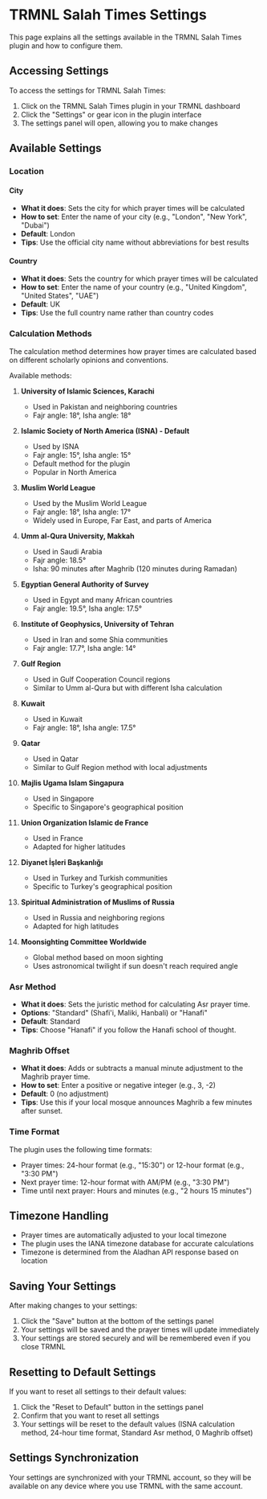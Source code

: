 # TRMNL Salah Times Settings

This page explains all the settings available in the TRMNL Salah Times plugin and how to configure them.

## Accessing Settings

To access the settings for TRMNL Salah Times:

1. Click on the TRMNL Salah Times plugin in your TRMNL dashboard
2. Click the "Settings" or gear icon in the plugin interface
3. The settings panel will open, allowing you to make changes

## Available Settings

### Location

#### City
- **What it does**: Sets the city for which prayer times will be calculated
- **How to set**: Enter the name of your city (e.g., "London", "New York", "Dubai")
- **Default**: London
- **Tips**: Use the official city name without abbreviations for best results

#### Country
- **What it does**: Sets the country for which prayer times will be calculated
- **How to set**: Enter the name of your country (e.g., "United Kingdom", "United States", "UAE")
- **Default**: UK
- **Tips**: Use the full country name rather than country codes

### Calculation Methods

The calculation method determines how prayer times are calculated based on different scholarly opinions and conventions.

Available methods:

1. **University of Islamic Sciences, Karachi**
   - Used in Pakistan and neighboring countries
   - Fajr angle: 18°, Isha angle: 18°

2. **Islamic Society of North America (ISNA) - Default**
   - Used by ISNA
   - Fajr angle: 15°, Isha angle: 15°
   - Default method for the plugin
   - Popular in North America

3. **Muslim World League**
   - Used by the Muslim World League
   - Fajr angle: 18°, Isha angle: 17°
   - Widely used in Europe, Far East, and parts of America

4. **Umm al-Qura University, Makkah**
   - Used in Saudi Arabia
   - Fajr angle: 18.5°
   - Isha: 90 minutes after Maghrib (120 minutes during Ramadan)

5. **Egyptian General Authority of Survey**
   - Used in Egypt and many African countries
   - Fajr angle: 19.5°, Isha angle: 17.5°

6. **Institute of Geophysics, University of Tehran**
   - Used in Iran and some Shia communities
   - Fajr angle: 17.7°, Isha angle: 14°

7. **Gulf Region**
   - Used in Gulf Cooperation Council regions
   - Similar to Umm al-Qura but with different Isha calculation

8. **Kuwait**
   - Used in Kuwait
   - Fajr angle: 18°, Isha angle: 17.5°

9. **Qatar**
   - Used in Qatar
   - Similar to Gulf Region method with local adjustments

10. **Majlis Ugama Islam Singapura**
    - Used in Singapore
    - Specific to Singapore's geographical position

11. **Union Organization Islamic de France**
    - Used in France
    - Adapted for higher latitudes

12. **Diyanet İşleri Başkanlığı**
    - Used in Turkey and Turkish communities
    - Specific to Turkey's geographical position

13. **Spiritual Administration of Muslims of Russia**
    - Used in Russia and neighboring regions
    - Adapted for high latitudes

14. **Moonsighting Committee Worldwide**
    - Global method based on moon sighting
    - Uses astronomical twilight if sun doesn't reach required angle

### Asr Method
- **What it does**: Sets the juristic method for calculating Asr prayer time.
- **Options**: "Standard" (Shafi'i, Maliki, Hanbali) or "Hanafi"
- **Default**: Standard
- **Tips**: Choose "Hanafi" if you follow the Hanafi school of thought.

### Maghrib Offset
- **What it does**: Adds or subtracts a manual minute adjustment to the Maghrib prayer time.
- **How to set**: Enter a positive or negative integer (e.g., 3, -2)
- **Default**: 0 (no adjustment)
- **Tips**: Use this if your local mosque announces Maghrib a few minutes after sunset.

### Time Format

The plugin uses the following time formats:

- Prayer times: 24-hour format (e.g., "15:30") or 12-hour format (e.g., "3:30 PM")
- Next prayer time: 12-hour format with AM/PM (e.g., "3:30 PM")
- Time until next prayer: Hours and minutes (e.g., "2 hours 15 minutes")

## Timezone Handling

- Prayer times are automatically adjusted to your local timezone
- The plugin uses the IANA timezone database for accurate calculations
- Timezone is determined from the Aladhan API response based on location

## Saving Your Settings

After making changes to your settings:

1. Click the "Save" button at the bottom of the settings panel
2. Your settings will be saved and the prayer times will update immediately
3. Your settings are stored securely and will be remembered even if you close TRMNL

## Resetting to Default Settings

If you want to reset all settings to their default values:

1. Click the "Reset to Default" button in the settings panel
2. Confirm that you want to reset all settings
3. Your settings will be reset to the default values (ISNA calculation method, 24-hour time format, Standard Asr method, 0 Maghrib offset)

## Settings Synchronization

Your settings are synchronized with your TRMNL account, so they will be available on any device where you use TRMNL with the same account.
